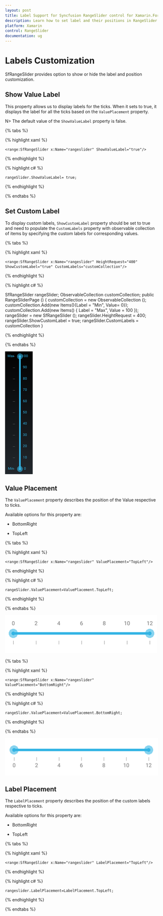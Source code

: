 ```yaml
---
layout: post
title: Label Support for Syncfusion RangeSlider control for Xamarin.Forms
description: Learn how to set label and their positions in RangeSlider control
platform: Xamarin
control: RangeSlider
documentation: ug
---
```


# Labels Customization

SfRangeSlider provides option to show or hide the label and position customization.

## Show Value Label

This property allows us to display labels for the ticks. When it sets to true, it displays the label for all the ticks based on the `ValuePlacement` property.

N> The default value of the `ShowValueLabel` property is false.

{% tabs %}

{% highlight xaml %}

	<range:SfRangeSlider x:Name="rangeslider" ShowValueLabel="true"/>
	
{% endhighlight %}

{% highlight c# %}

	rangeSlider.ShowValueLabel= true;

{% endhighlight %}

{% endtabs %}

## Set Custom Label

To display custom labels, `ShowCustomLabel` property should be set to true and need to populate the `CustomLabels` property with observable collection of items by specifying the custom labels for corresponding values.

{% tabs %}

{% highlight xaml %}

	<range:SfRangeSlider x:Name="rangeslider" HeightRequest="400" ShowCustomLabel="true" CustomLabels="customCollection"/>
	
{% endhighlight %}

{% highlight c# %}
	
SfRangeSlider rangeSlider; 
ObservableCollection<Items>  customCollection;
public RangeSliderPage ()
{
     customCollection = new ObservableCollection<Items> ();
     customCollection.Add(new Items(){Label = "Min", Value= 0});
     customCollection.Add(new Items() { Label = "Max", Value = 100 });
     rangeSlider = new SfRangeSlider ();
     rangeSlider.HeightRequest = 400;
     rangeSlider.ShowCustomLabel = true;
     rangeSlider.CustomLabels = customCollection
}

{% endhighlight %}

{% endtabs %}

![](images/customLabel.png)


## Value Placement

The `ValuePlacement` property describes the position of the Value respective to ticks. 

Available options for this property are:

* BottomRight

* TopLeft

{% tabs %}

{% highlight xaml %}

	<range:SfRangeSlider x:Name="rangeslider" ValuePlacement="TopLeft"/>
	
{% endhighlight %}

{% highlight c# %}

	rangeSlider.ValuePlacement=ValuePlacement.TopLeft;

{% endhighlight %}

{% endtabs %}

![](images/value-TopLeft.png)

{% tabs %}

{% highlight xaml %}

	<range:SfRangeSlider x:Name="rangeslider" ValuePlacement="BottomRight"/>
	
{% endhighlight %}

{% highlight c# %}

	rangeSlider.ValuePlacement=ValuePlacement.BottomRight;

{% endhighlight %}

{% endtabs %}

![](images/Value-BottomRight.png)

## Label Placement

The `LabelPlacement` property describes the position of the custom labels respective to ticks. 

Available options for this property are:

* BottomRight

* TopLeft

{% tabs %}

{% highlight xaml %}

	<range:SfRangeSlider x:Name="rangeslider" LabelPlacement="TopLeft"/>
	
{% endhighlight %}

{% highlight c# %}

	rangeslider.LabelPlacement=LabelPlacement.TopLeft;

{% endhighlight %}

{% endtabs %}
